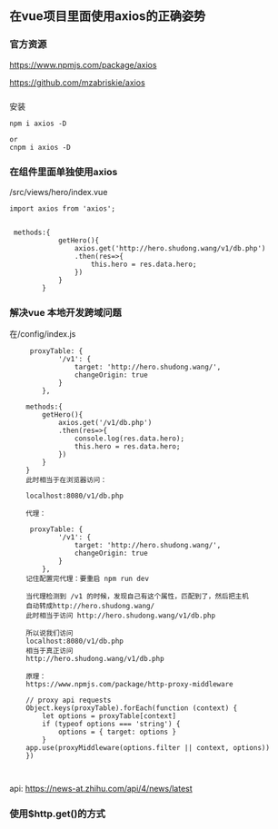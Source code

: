 
## 在vue项目里面使用axios的正确姿势
### 官方资源

https://www.npmjs.com/package/axios

https://github.com/mzabriskie/axios
### 
安装
```
npm i axios -D 

or
cnpm i axios -D
```

### 在组件里面单独使用axios

/src/views/hero/index.vue

```
import axios from 'axios';


 methods:{
            getHero(){
                axios.get('http://hero.shudong.wang/v1/db.php')
                .then(res=>{
                    this.hero = res.data.hero;
                })
            }
        }
```

### 解决vue 本地开发跨域问题
在/config/index.js


```
     proxyTable: {
            '/v1': {
                target: 'http://hero.shudong.wang/',
                changeOrigin: true
            }
        },
```

```
    methods:{
        getHero(){
            axios.get('/v1/db.php')
            .then(res=>{
                console.log(res.data.hero);
                this.hero = res.data.hero;
            })
        }
    }
    此时相当于在浏览器访问：

    localhost:8080/v1/db.php

    代理：

     proxyTable: {
            '/v1': {
                target: 'http://hero.shudong.wang/',
                changeOrigin: true
            }
        },
    记住配置完代理：要重启 npm run dev
     
    当代理检测到 /v1 的时候，发现自己有这个属性，匹配到了，然后把主机
    自动转成http://hero.shudong.wang/
    此时相当于访问 http://hero.shudong.wang/v1/db.php

    所以说我们访问
    localhost:8080/v1/db.php
    相当于真正访问
    http://hero.shudong.wang/v1/db.php

    原理：
    https://www.npmjs.com/package/http-proxy-middleware

    // proxy api requests
    Object.keys(proxyTable).forEach(function (context) {
        let options = proxyTable[context]
        if (typeof options === 'string') {
            options = { target: options }
        }
    app.use(proxyMiddleware(options.filter || context, options))
    })

    
```

api:
https://news-at.zhihu.com/api/4/news/latest

### 使用$http.get()的方式
